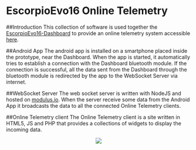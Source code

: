 # EscorpioEvo16 Online Telemetry
##Introduction
This collection of software is used together the [EscorpioEvo16-Dashboard](https://github.com/DavideMalvezzi/EscorpioEvo16-Dashboard) to 
provide an online telemetry system accessible [here](http://www.teamzeroc.it/telemetry).

##Android App
The android app is installed on a smartphone placed inside the prototype, near the Dashboard. When the app is started, it automatically 
tries to establish a connection with the Dashboard bluetooth module. If the connection is successful, all the data sent from the Dashboard
through the bluetooth module is redirected by the app to the WebSocket Server via internet.

##WebSocket Server
The web socket server is written with NodeJS and hosted on [modulus.io](https://modulus.io/).
When the server receive some data from the Android App it broadcasts the data to all the connected Online Telemetry clients.

##Online Telemetry client
The Online Telemetry client is a site written in HTML5, JS and PHP that provides a collections of widgets to display the incoming data.

<p align="center"><img src="https://s9.postimg.io/3v5lanuyn/a98eb67d_31c7_4793_8cf4_5d6f6c08d713.jpg"></p>
